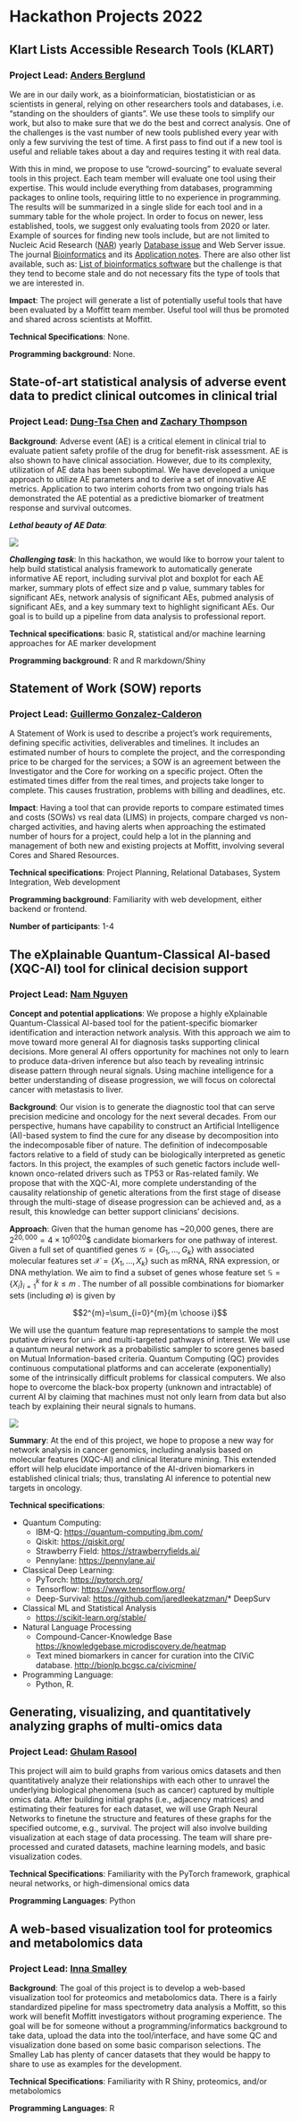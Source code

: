 # Hackathon Projects 2022

## Klart Lists Accessible Research Tools (KLART)

### Project Lead: [Anders Berglund](mailto:anders.berglund@moffitt.org)

We are in our daily work, as a bioinformatician, biostatistician or as scientists in general, relying on other researchers tools and databases, i.e. “standing on the shoulders of giants”. We use these tools to simplify our work, but also to make sure that we do the best and correct analysis. One of the challenges is the vast number of new tools published every year with only a few surviving the test of time. A first pass to find out if a new tool is useful and reliable takes about a day and requires testing it with real data.

With this in mind, we propose to use “crowd-sourcing” to evaluate several tools in this project. Each team member will evaluate one tool using their expertise. This would include everything from databases, programming packages to online tools, requiring little to no experience in programming. The results will be summarized in a single slide for each tool and in a summary table for the whole project. In order to focus on newer, less established, tools, we suggest only evaluating tools from 2020 or later.
Example of sources for finding new tools include, but are not limited to Nucleic Acid Research ([NAR](https://academic.oup.com/nar)) yearly [Database issue](https://academic.oup.com/nar/issue/50/D1) and Web Server issue. The journal [Bioinformatics](https://academic.oup.com/nar/issue/50/w1) and its [Application notes](https://academic.oup.com/bioinformatics/issue/38/21?browseBy=volume#1485392-6696205). There are also other list available, such as: [List of bioinformatics software](https://en.wikipedia.org/wiki/List_of_bioinformatics_software) but the challenge is that they tend to become stale and do not necessary fits the type of tools that we are interested in.
 
**Impact**: The project will generate a list of potentially useful tools that have been evaluated by a Moffitt team member. Useful tool will thus be promoted and shared across scientists at Moffitt.
 
**Technical Specifications**: None.
 
**Programming background**: None.

## 

## State-of-art statistical analysis of adverse event data to predict clinical outcomes in clinical trial 

### Project Lead: [Dung-Tsa Chen](mailto:Dung-Tsa.Chen@moffitt.org) and [Zachary Thompson](Zachary.Thompson@moffitt.org)

**Background**: Adverse event (AE) is a critical element in clinical trial to evaluate patient safety profile of the drug for benefit-risk assessment. AE is also shown to have clinical association. However, due to its complexity, utilization of AE data has been suboptimal. We have developed a unique approach to utilize AE parameters and to derive a set of innovative AE metrics. Application to two interim cohorts from two ongoing trials has demonstrated the AE potential as a predictive biomarker of treatment response and survival outcomes. 

***Lethal beauty of AE Data***: 

![](ae_data.png)
 
***Challenging task***: In this hackathon, we would like to borrow your talent to help build statistical analysis framework to automatically generate informative AE report, including survival plot and boxplot for each AE marker, summary plots of effect size and p value, summary tables for significant AEs, network analysis of significant AEs, pubmed analysis of significant AEs, and a key summary text to highlight significant AEs. Our goal is to build up a pipeline from data analysis to professional report. 
 
**Technical specifications**: basic R, statistical and/or machine learning approaches for AE marker development

**Programming background**: R and R markdown/Shiny

## Statement of Work (SOW) reports

### Project Lead: [Guillermo Gonzalez-Calderon](mailto:Guillermo.Gonzalez-Calderon@moffitt.org)

A Statement of Work is used to describe a project’s work requirements, defining specific activities, deliverables and timelines. It includes an estimated number of hours to complete the project, and the corresponding price to be charged for the services; a SOW is an agreement between the Investigator and the Core for working on a specific project.
Often the estimated times differ from the real times, and projects take longer to complete. This causes frustration, problems with billing and deadlines, etc.

**Impact**: Having a tool that can provide reports to compare estimated times and costs (SOWs) vs real data (LIMS) in projects, compare charged vs non-charged activities, and having alerts when approaching the estimated number of hours for a project, could help a lot in the planning and management of both new and existing projects at Moffitt, involving several Cores and Shared Resources.

**Technical specifications**: Project Planning, Relational Databases, System Integration, Web development

**Programming background**: 
Familiarity with web development, either backend or frontend.  

**Number of participants**: 1-4

## The eXplainable Quantum-Classical AI-based (XQC-AI) tool for clinical decision support

### Project Lead: [Nam Nguyen](mailto:Nam.Nguyen@Moffitt.org)


**Concept and potential applications**: We propose a highly eXplainable Quantum-Classical AI-based tool for the patient-specific biomarker identification and interaction network analysis. With this approach we aim to move toward more general AI for diagnosis tasks supporting clinical decisions. More general AI offers opportunity for machines not only to learn to produce data-driven inference but also teach by revealing intrinsic disease pattern through neural signals. Using machine intelligence for a better understanding of disease progression, we will focus on colorectal cancer with metastasis to liver. 

**Background**: Our vision is to generate the diagnostic tool that can serve precision medicine and oncology for the next several decades. From our perspective, humans have capability to construct an Artificial Intelligence (AI)-based system to find the cure for any disease by decomposition into the indecomposable fiber of nature. The definition of indecomposable factors relative to a field of study can be biologically interpreted as genetic factors. In this project, the examples of such genetic factors include well-known onco-related drivers such as TP53 or Ras-related family. We propose that with the XQC-AI, more complete understanding of the causality relationship of genetic alterations from the first stage of disease through the multi-stage of disease progression can be achieved and, as a result, this knowledge can better support clinicians’ decisions. 
 
**Approach**: Given that the human genome has ~20,000 genes, there are $2^{20,000}=4\times 10^{6020}$$ candidate biomarkers for one pathway of interest. Given a full set of quantified genes $\mathcal{G}=\{G_1, \dots, G_k\}$ with associated molecular features set $\mathcal{X}=\{X_1, \dots, X_k\}$ such as mRNA, RNA expression, or DNA methylation. We aim to find a subset of genes whose feature set $\mathbb{S}=\{ X_i \}_{i=1}^k$ for $k \leq m$ . The number of all possible combinations for biomarker sets (including ∅) is given by 

$$2^{m}=\sum_{i=0}^{m}{m \choose i}$$

We will use the quantum feature map representations to sample the most putative drivers for uni- and multi-targeted pathways of interest. We will use a quantum neural network as a probabilistic sampler to score genes based on Mutual Information-based criteria. Quantum Computing (QC) provides continuous computational platforms and can accelerate (exponentially) some of the intrinsically difficult problems for classical computers. We also hope to overcome the black-box property (unknown and intractable) of current AI by claiming that machines must not only learn from data but also teach by explaining their neural signals to humans. 

![](quantum_table.png)

**Summary**: At the end of this project, we hope to propose a new way for network analysis in cancer genomics, including analysis based on molecular features (XQC-AI) and clinical literature mining. This extended effort will help elucidate importance of the AI-driven biomarkers in established clinical trials; thus, translating AI inference to potential new targets in oncology. 

**Technical specifications**:

* Quantum Computing:
   * IBM-Q: https://quantum-computing.ibm.com/
   * Qiskit: https://qiskit.org/
   * Strawberry Field: https://strawberryfields.ai/
   * Pennylane: https://pennylane.ai/
* Classical Deep Learning:
   * PyTorch: https://pytorch.org/
   * Tensorflow: https://www.tensorflow.org/
   * Deep-Survival: https://github.com/jaredleekatzman/* DeepSurv
* Classical ML and Statistical Analysis
   * https://scikit-learn.org/stable/
* Natural Language Processing
   * Compound-Cancer-Knowledge Base https://knowledgebase.microdiscovery.de/heatmap
   * Text mined biomarkers in cancer for curation into the CIViC database. http://bionlp.bcgsc.ca/civicmine/
* Programming Language: 
   * Python, R.

## Generating, visualizing, and quantitatively analyzing graphs of multi-omics data

### Project Lead: [Ghulam Rasool](Ghulam.Rasool@moffitt.org)

This project will aim to build graphs from various omics datasets and then quantitatively analyze their relationships with each other to unravel the underlying biological phenomena (such as cancer) captured by multiple omics data. After building initial graphs (i.e., adjacency matrices) and estimating their features for each dataset, we will use Graph Neural Networks to finetune the structure and features of these graphs for the specified outcome, e.g., survival. The project will also involve building visualization at each stage of data processing. The team will share pre-processed and curated datasets, machine learning models, and basic visualization codes.

**Technical Specifications**: Familiarity with the PyTorch framework, graphical neural networks, or high-dimensional omics data

**Programming Languages**: Python

## A web-based visualization tool for proteomics and metabolomics data

### Project Lead: [Inna Smalley](mailto:Inna.Smalley@moffitt.org)

**Background**: The goal of this project is to develop a web-based visualization tool for proteomics and metabolomics data. There is a fairly standardized pipeline for mass spectrometry data analysis a Moffitt, so this work will benefit Moffitt investigators without programing experience. The goal will be for someone without a programming/informatics background to take data, upload the data into the tool/interface, and have some QC and visualization done based on some basic comparison selections. The Smalley Lab has  plenty of cancer datasets that they would be happy to share to use as examples for the development.

**Technical Specifications**: Familiarity with R Shiny, proteomics, and/or metabolomics

**Programming Languages**: R